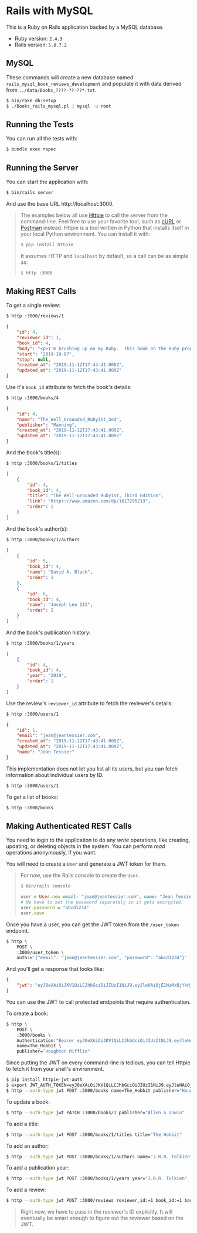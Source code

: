 # Rails with MySQL

This is a Ruby on Rails application backed by a MySQL database.

* Ruby version: `2.4.3`
* Rails version: `5.0.7.2`

## MySQL

These commands will create a new database named
`rails_mysql_book_reviews_development` and populate it with data derived from
`../data/Books_????-??-??*.txt`.

```bash
$ bin/rake db:setup
$ ./Books_rails_mysql.pl | mysql -u root
```

## Running the Tests

You can run all the tests with:

```bash
$ bundle exec rspec
```

## Running the Server

You can start the application with:

```bash
$ bin/rails server
```

And use the base URL http://localhost:3000.

> The examples below all use [Httpie](https://httpie.org/) to call the server
> from the command-line.  Feel free to use your favorite tool, such as
> [cURL](https://en.wikipedia.org/wiki/CURL) or
> [Postman](https://www.getpostman.com/) instead.  Httpie is a tool written in
> Python that installs itself in your local Python environment.  You can install
> it with:
> 
> ```bash
> $ pip install httpie
> ```
> 
> It assumes HTTP and `localhost` by default, so a call can be as simple as:
> 
> ```bash
> $ http :3000
> ```

## Making REST Calls

To get a single review:

```bash
$ http :3000/reviews/1
```
```json
{
    "id": 4,
    "reviewer_id": 1,
    "book_id": 4,
    "body": "<p>I'm brushing up on my Ruby.  This book on the Ruby programming language had good reviews on Goodreads, and I like books published by Manning.</p><p><i>More to come.</i></p>",
    "start": "2019-10-07",
    "stop": null,
    "created_at": "2019-11-12T17:43:41.000Z",
    "updated_at": "2019-11-12T17:43:41.000Z"
}
```

Use it's `book_id` attribute to fetch the book's details:

```bash
$ http :3000/books/4
```
```json
{
    "id": 4,
    "name": "The_Well_Grounded_Rubyist_3ed",
    "publisher": "Manning",
    "created_at": "2019-11-12T17:43:41.000Z",
    "updated_at": "2019-11-12T17:43:41.000Z"
}
```

And the book's title(s):

```bash
$ http :3000/books/1/titles
```
```json
[
    {
        "id": 4,
        "book_id": 4,
        "title": "The Well-Grounded Rubyist, Third Edition",
        "link": "https://www.amazon.com/dp/1617295213",
        "order": 1
    }
]
```

And the book's author(s):

```bash
$ http :3000/books/1/authors
```
```json
[
    {
        "id": 5,
        "book_id": 4,
        "name": "David A. Black",
        "order": 1
    },
    {
        "id": 6,
        "book_id": 4,
        "name": "Joseph Leo III",
        "order": 2
    }
]
```

And the book's publication history:

```bash
$ http :3000/books/1/years
```
```json
[
    {
        "id": 4,
        "book_id": 4,
        "year": "2019",
        "order": 1
    }
]
```

Use the review's `reviewer_id` attribute to fetch the reviewer's details:

```bash
$ http :3000/users/1
```
```json
{
    "id": 1,
    "email": "jean@jeantessier.com",
    "created_at": "2019-11-12T17:43:41.000Z",
    "updated_at": "2019-11-12T17:43:41.000Z",
    "name": "Jean Tessier"
}
```

This implementation does not let you list all its users, but you can fetch
information about individual users by ID.

```bash
$ http :3000/users/1
```

To get a list of books:

```bash
$ http :3000/books
```

## Making Authenticated REST Calls

You need to login to the application to do any _write_ operations, like
creating, updating, or deleting objects in the system.  You can perform _read_
operations anonymously, if you want.

You will need to create a `User` and generate a JWT token for them.

> For now, use the Rails console to create the `User`.
> 
> ```bash
> $ bin/rails console
> ```
> ```ruby
> user = User.new email: "jean@jeantessier.com", name: "Jean Tessier"
> # We have to set the password separately so it gets encrypted.
> user.password = "abcd1234"
> user.save
> ```

Once you have a user, you can get the JWT token from the `/user_token` endpoint.

```bash
$ http \
    POST \
    :3000/user_token \
    auth:='{"email": "jean@jeantessier.com", "password": "abcd1234"}'
```

And you'll get a response that looks like:

```json
{
    "jwt": "eyJ0eXAiOiJKV1QiLCJhbGciOiJIUzI1NiJ9.eyJleHAiOjE1NzMxNjYxNjksInN1YiI6MSwiaWF0IjoxNTczMDc5NzY5LCJpc3MiOiJodHRwOi8vZ2l0aHViLmNvbS9qZWFudGVzc2llci9ib29rLXJldmlld3MiLCJuYW1lIjoiSmVhbiBUZXNzaWVyIn0.CBX6XBdbYInwTOH8fAml_-yzs83aXHjk2bhsOH3P9Pk"
}
```

You can use the JWT to call protected endpoints that require authentication.

To create a book:

```bash
$ http \
    POST \
    :3000/books \
    Authentication:"Bearer eyJ0eXAiOiJKV1QiLCJhbGciOiJIUzI1NiJ9.eyJleHAiOjE1NzMxNjYxNjksInN1YiI6MSwiaWF0IjoxNTczMDc5NzY5LCJpc3MiOiJodHRwOi8vZ2l0aHViLmNvbS9qZWFudGVzc2llci9ib29rLXJldmlld3MiLCJuYW1lIjoiSmVhbiBUZXNzaWVyIn0.CBX6XBdbYInwTOH8fAml_-yzs83aXHjk2bhsOH3P9Pk" \
    name=The_Hobbit \
    publisher="Houghton Mifflin"
```

Since putting the JWT on every command-line is tedious, you can tell Httpie to
fetch it from your shell's environment.

```bash
$ pip install httpie-jwt-auth
$ export JWT_AUTH_TOKEN=eyJ0eXAiOiJKV1QiLCJhbGciOiJIUzI1NiJ9.eyJleHAiOjE1NzMxNjYxNjksInN1YiI6MSwiaWF0IjoxNTczMDc5NzY5LCJpc3MiOiJodHRwOi8vZ2l0aHViLmNvbS9qZWFudGVzc2llci9ib29rLXJldmlld3MiLCJuYW1lIjoiSmVhbiBUZXNzaWVyIn0.CBX6XBdbYInwTOH8fAml_-yzs83aXHjk2bhsOH3P9Pk
$ http --auth-type jwt POST :3000/books name=The_Hobbit publisher="Houghton Mifflin"
```

To update a book:

```bash
$ http --auth-type jwt PATCH :3000/books/1 publisher="Allen & Unwin"
```

To add a title:

```bash
$ http --auth-type jwt POST :3000/books/1/titles title="The Hobbit"
```

To add an author:

```bash
$ http --auth-type jwt POST :3000/books/1/authors name="J.R.R. Tolkien"
```

To add a publication year:

```bash
$ http --auth-type jwt POST :3000/books/1/years year="J.R.R. Tolkien"
```

To add a review:

```bash
$ http --auth-type jwt POST :3000/reviews reviewer_id:=1 book_id:=1 body="This book is amazing, so far." start=2019-11-10
```

> Right now, we have to pass in the reviewer's ID explicitly.  It will
> eventually be smart enough to figure out the reviewer based on the JWT.
